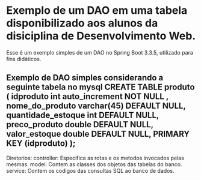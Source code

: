 # Exemplo de um DAO em uma tabela disponibilizado aos alunos da disiciplina de Desenvolvimento Web. 
Esse é um exemplo simples de um DAO no Spring Boot 3.3.5, utilizado para fins didáticos.

Exemplo de DAO simples considerando a seguinte tabela no mysql
CREATE TABLE produto (
  idproduto int auto_increment NOT NULL ,
  nome_do_produto varchar(45) DEFAULT NULL,
  quantidade_estoque int DEFAULT NULL,
  preco_produto double DEFAULT NULL,
  valor_estoque double DEFAULT NULL,
  PRIMARY KEY (idproduto)
);
------------------------------------------------------------------------------
Diretorios:
controller: Especifica as rotas e os metodos invocados pelas mesmas.
model: Contem as classes dos objetos das tabelas do banco.
service: Contem os codigos das consultas SQL ao banco de dados.
